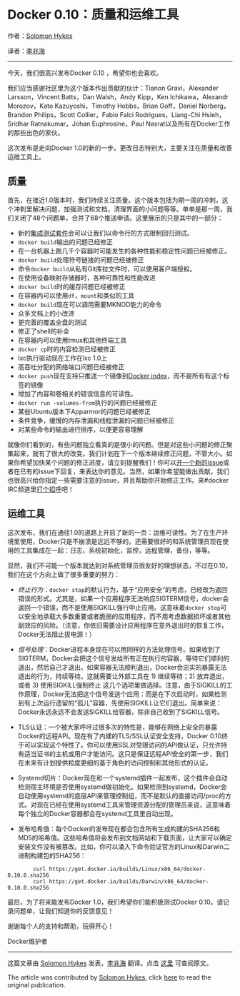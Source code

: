# Docker 0.10：质量和运维工具

作者：[Solomon Hykes](https://twitter.com/solomonstre)

译者：[李兆海](https://twitter.com/googellee)

***

今天，我们很高兴发布Docker 0.10 ，希望你也会喜欢。

我们应当感谢社区里为这个版本作出贡献的伙计：Tianon Gravi，Alexander Larsson，Vincent Batts，Dan Walsh，Andy Kipp，Ken Ichikawa，Alexandr Morozov，Kato Kazuyoshi，Timothy Hobbs，Brian Goff，Daniel Norberg，Brandon Philips，Scott Collier，Fabio Falci Rodrigues，Liang-Chi Hsieh，Sridhar Ratnakumar，Johan Euphrosine，Paul Nasrat以及所有在Docker工作的那些出色的家伙。

这次发布是走向Docker 1.0的新的一步。更改日志特别大，主要关注在质量和改善运维工具上。

## 质量

首先，在接近1.0版本时，我们持续关注质量。这个版本包括为期一周的冲刺，这个冲刺里解决问题，加强测试和文档，清理界面的小问题等等。单单是那一周，我们关闭了48个问题单，合并了68个推送申请。这里展示的只是其中的一部分：

 - 新的[集成测试套件](https://github.com/dotcloud/docker/tree/v0.10.0/integration-cli)会可以让我们以命令行的方式限制回归测试。
 - `docker build`输出的问题已经修正
 - 在一台机器上跑几千个容器时可能发生的各种性能和稳定性问题已经被修正。
 - `docker build`处理符号链接的问题已经被修正
 - 命令`docker build`从私有Git库拉文件时，可以使用客户端授权。
 - 在使用设备映射存储器时，各种可靠性和性能改进
 - `docker build`时的缓存问题已经被修正
 - 在容器内可以使用`df`，`mount`和类似的工具
 - `docker build`现在可以调用需要MKNOD能力的命令
 - 众多文档上的小改进
 - 更完善的覆盖全盘的测试
 - 修正了shell的补全
 - 在容器内可以使用tmux和其他终端工具
 - `docker cp`时的内容检测已经被修正
 - lxc执行驱动现在工作在lxc 1.0上
 - 高吞吐分配的网络端口问题已经被修正
 - `docker push`现在支持只推送一个镜像到[Docker index](https://index.docker.io/)，而不是所有有这个标签的镜像
 - 增加了内容和卷相关的错误信息的可读性。
 - `docker run -volumes-from`执行的问题已经被修正
 - 某些Ubuntu版本下Apparmor的问题已经被修正
 - 条件竞争，缓慢的内存泄漏和线程泄漏的问题已经被修正
 - 对某些命令的输出进行排序，以便更容易理解

就像你们看到的，有些问题独立看真的是很小的问题。但是对这些小问题的修正聚集起来，就有了很大的改变。我们计划在下一个版本继续修正问题，不管大小。如果你希望加快某个问题的修正进度，请立刻提醒我们！你可以[开一个新的issue](https://github.com/dotcloud/docker/issues/new)或者在已有的issue下回复，来表达你的意见。当然，如果你希望能做出贡献，我们也很高兴给你指定一些需要注意的issue，并且帮助你开始修正工作。来#docker IRC频道里[打个招呼](https://www.docker.io/community/)吧！

## 运维工具

这次发布，我们在通往1.0的道路上开启了新的一页：运维可读性。为了在生产环境里使用，Docker只是不崩溃是远远不够的。还需要很好的和系统管理员现在使用的工具集成在一起：日志，系统初始化，监控，远程管理，备份，等等。

显然，我们不可能一个版本就达到对系统管理员很友好的理想状态，不过在0.10，我们在这个方向上做了很多重要的努力：

 - *终止行为*：`docker stop`的默认行为，基于“应用安全”的考虑，已经改为返回错误的形式。尤其是，如果一个应用程序无法响应SIGTERM信号，docker会返回一个错误，而不是使用SIGKILL强行中止应用。这意味着`docker stop`可以安全地承载大多数重要或者脆弱的应用程序，而不用考虑数据损坏或者其他副效应的风险。（注意，你依旧需要设计应用程序在意外退出时的恢复工作，Docker无法阻止拔电源！）

 - *信号处理*：Docker进程本身现在可以用同样的方法处理信号。如果收到了SIGTERM，Docker会把这个信号发给所有正在执行的容器，等待它们顺利的退出，然后自己才退出。如果容器无法顺利退出，Docker会忠实的暴露无法退出的行为，持续等待。这就需要让外部工具在 1) 继续等待；2) 放弃退出，或者 3) 使用SIGKILL强制终止 这几个选项里做选择。注意，由于SIGKILL的工作原理，Docker无法把这个信号发送个应用：而是在下次启动时，如果检测到有上次运行遗留的“孤儿”容器，先使用SIGKILL让它们退出。简单来说：Docker永远永远不会发送SIGKILL给容器，除非自己收到了SIGKILL信号。

 - TLS认证：一个被大家呼吁过很多次的特性是，能够在网络上安全的暴露Docker的远程API。现在有了内建的TLS/SSL认证安全支持，Docker 0.10终于可以实现这个特性了。你可以使用SSL对受限访问的API做认证，只允许持有适当证书的主机或用户才能访问。这只是保证远程API安全的第一步，我们在未来有计划提供粒度更细的基于角色的访问控制和其他形式的认证。

 - Systemd切片：Docker现在和一个systemd插件一起发布，这个插件会自动检测宿主环境是否使用systemd做初始化。如果检测到systemd，Docker会自动使用systemd的底层API来管理控制组，而不是默认的直接访问/proc的方式。对现在已经在使用systemd工具来管理资源分配的管理员来说，这意味着每个独立的Docker容器都会在systemd工具里自动出现。

 - 发布哈希值：每个Docker的发布现在都会包含所有生成构建的SHA256和MD5的哈希值。这些哈希值将会发布到文档网站和下载页面，让大家可以确定安装文件没有被篡改。比如，你可以涌入下命令验证官方的Linux和Darwin二进制构建包的SHA256：

```
        curl https://get.docker.io/builds/Linux/x86_64/docker-0.10.0.sha256
        curl https://get.docker.io/builds/Darwin/x86_64/docker-0.10.0.sha256
```

最后，为了将来能发布Docker 1.0，我们希望你们能积极测试Docker 0.10。请记录问题单，让我们知道你的反馈意见！

谢谢每个人的支持和帮助，玩得开心！

Docker维护者

---

这篇文章由 [Solomon Hykes](https://twitter.com/solomonstre) 发表，[李兆海](https://twitter.com/googellee) 翻译。点击 [这里](http://blog.docker.io/2014/04/docker-0-10-quality-and-ops-tooling/) 可查阅原文。

The article was contributed by [Solomon Hykes](https://twitter.com/solomonstre), click [here](http://blog.docker.io/2014/04/docker-0-10-quality-and-ops-tooling/) to read the original publication.
